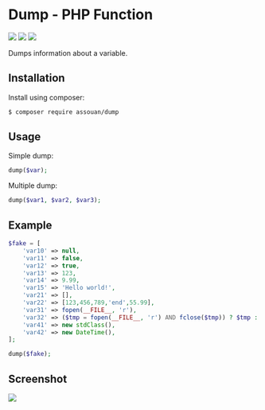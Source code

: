 # Dump - PHP Function

[![](https://img.shields.io/packagist/v/assouan/dump.svg)](https://packagist.org/packages/assouan/dump)
[![](https://img.shields.io/packagist/dt/assouan/dump.svg)](https://packagist.org/packages/assouan/dump)
[![](https://img.shields.io/packagist/l/assouan/dump.svg)](https://packagist.org/packages/assouan/dump)

Dumps information about a variable.

## Installation

Install using composer:

```bash
$ composer require assouan/dump
```

## Usage

Simple dump:

```php
dump($var);
```

Multiple dump:

```php
dump($var1, $var2, $var3);
```

## Example

```php
$fake = [
    'var10' => null,
    'var11' => false,
    'var12' => true,
    'var13' => 123,
    'var14' => 9.99,
    'var15' => 'Hello world!',
    'var21' => [],
    'var22' => [123,456,789,'end',55.99],
    'var31' => fopen(__FILE__, 'r'),
    'var32' => ($tmp = fopen(__FILE__, 'r') AND fclose($tmp)) ? $tmp : $tmp,
    'var41' => new stdClass(),
    'var42' => new DateTime(),
];

dump($fake);
```

## Screenshot

![](https://i.imgsafe.org/1f254e6.png)
